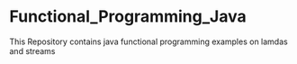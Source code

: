 # Functional_Programming_Java
This Repository contains java functional programming examples on lamdas and streams
